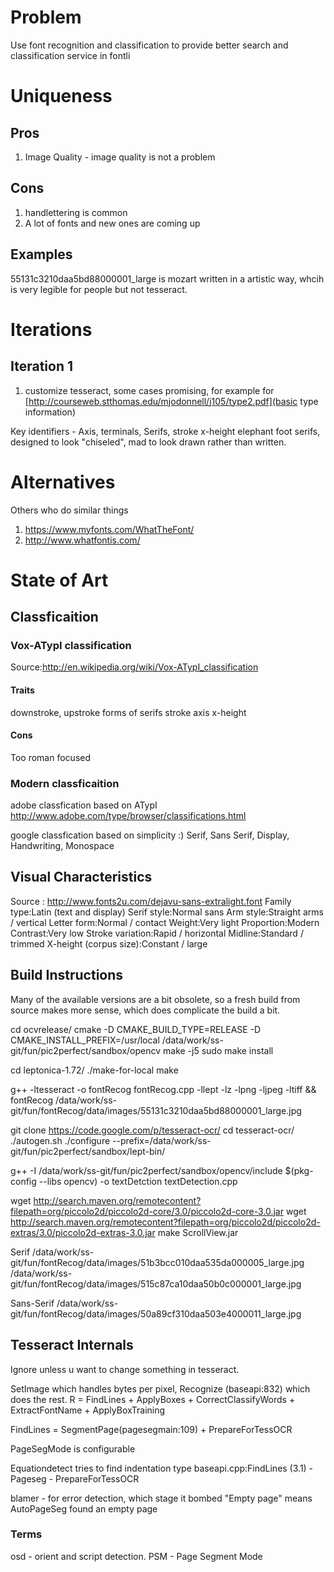 # Problem  
Use font recognition and classification to provide better search and classification service in fontli

# Uniqueness
## Pros  
1. Image Quality - image quality is not a problem

## Cons  
1. handlettering is common  
1. A lot of fonts and new ones are coming up

## Examples  
55131c3210daa5bd88000001_large is mozart written in a artistic way, whcih is very legible for people but not tesseract. 

# Iterations

## Iteration 1
1. customize tesseract, some cases promising, for example for 
[http://courseweb.stthomas.edu/mjodonnell/j105/type2.pdf](basic type information)

Key identifiers - Axis, terminals, Serifs, stroke
x-height
elephant foot serifs, designed to look "chiseled", mad to look drawn rather than written.

# Alternatives
Others who do similar things
1. https://www.myfonts.com/WhatTheFont/
1. http://www.whatfontis.com/

# State of Art
## Classficaition

### Vox-ATypI classification
Source:http://en.wikipedia.org/wiki/Vox-ATypI_classification
#### Traits  
downstroke, upstroke
forms of serifs
stroke axis
x-height
#### Cons  
Too roman focused

### Modern classficaition
adobe classfication based on ATypI 
http://www.adobe.com/type/browser/classifications.html

google classfication based on simplicity :)
Serif, Sans Serif, Display, Handwriting, Monospace



## Visual Characteristics
Source : http://www.fonts2u.com/dejavu-sans-extralight.font
Family type:Latin (text and display)
Serif style:Normal sans
Arm style:Straight arms / vertical
Letter form:Normal / contact
Weight:Very light
Proportion:Modern
Contrast:Very low
Stroke variation:Rapid / horizontal
Midline:Standard / trimmed
X-height (corpus size):Constant / large



## Build Instructions  
Many of the available versions are a bit obsolete, so a fresh build from source makes more sense, which does complicate the build a bit.

cd ocvrelease/
cmake -D CMAKE_BUILD_TYPE=RELEASE -D CMAKE_INSTALL_PREFIX=/usr/local /data/work/ss-git/fun/pic2perfect/sandbox/opencv
make -j5
sudo make install

cd leptonica-1.72/
./make-for-local
make

g++ -ltesseract -o fontRecog fontRecog.cpp -llept -lz -lpng -ljpeg -ltiff && fontRecog /data/work/ss-git/fun/fontRecog/data/images/55131c3210daa5bd88000001_large.jpg

git clone https://code.google.com/p/tesseract-ocr/
cd tesseract-ocr/
./autogen.sh 
./configure --prefix=/data/work/ss-git/fun/pic2perfect/sandbox/lept-bin/

g++ -I /data/work/ss-git/fun/pic2perfect/sandbox/opencv/include $(pkg-config --libs opencv) -o textDetction textDetection.cpp

wget http://search.maven.org/remotecontent?filepath=org/piccolo2d/piccolo2d-core/3.0/piccolo2d-core-3.0.jar
wget http://search.maven.org/remotecontent?filepath=org/piccolo2d/piccolo2d-extras/3.0/piccolo2d-extras-3.0.jar
make ScrollView.jar

Serif
/data/work/ss-git/fun/fontRecog/data/images/51b3bcc010daa535da000005_large.jpg 
/data/work/ss-git/fun/fontRecog/data/images/515c87ca10daa50b0c000001_large.jpg 

Sans-Serif
/data/work/ss-git/fun/fontRecog/data/images/50a89cf310daa503e4000011_large.jpg


## Tesseract Internals
Ignore unless u want to change something in tesseract.

SetImage which handles bytes per pixel, Recognize (baseapi:832) which does the rest. R = FindLines + ApplyBoxes + CorrectClassifyWords + ExtractFontName + ApplyBoxTraining

FindLines = SegmentPage(pagesegmain:109) + PrepareForTessOCR

PageSegMode is configurable

Equationdetect tries to find indentation type
baseapi.cpp:FindLines (3.1) - Pageseg  - PrepareForTessOCR

blamer - for error detection, which stage it bombed
"Empty page" means AutoPageSeg found an empty page

### Terms
osd - orient and script detection.
PSM - Page Segment Mode
